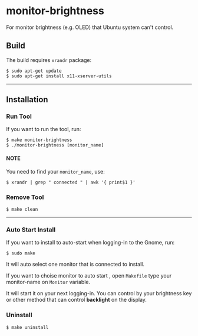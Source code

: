 # monitor-brightness

For monitor brightness (e.g. OLED) that Ubuntu system can't control.

## Build

The build requires `xrandr` package:

```shell
$ sudo apt-get update
$ sudo apt-get install x11-xserver-utils
```

---

## Installation

### Run Tool

If you want to run the tool, run:

```shell
$ make monitor-brightness
$ ./monitor-brightness [monitor_name]
```

#### NOTE

You need to find your `monitor_name`, use:

```shell
$ xrandr | grep " connected " | awk '{ print$1 }'
```

### Remove Tool

```shell
$ make clean
```

---

### Auto Start Install

If you want to install to auto-start when logging-in to the Gnome, run:

```shell
$ sudo make
```

It will auto select one monitor that is connected to install.

If you want to choise monitor to auto start , open `Makefile` type your monitor-name on `Monitor` variable.

It will start it on your next logging-in. You can control by your brightness key or other method that can control **backlight** on the display.

### Uninstall

```shell
$ make uninstall
```
